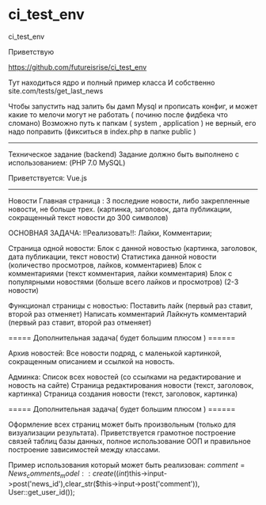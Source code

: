 # ci_test_env
ci_test_env



Приветствую

https://github.com/futureisrise/ci_test_env 


Тут находиться ядро и полный пример класса 
И собственно site.com/tests/get_last_news 

Чтобы запустить над залить бы дамп Mysql и прописать конфиг, 
и может какие то мелочи могут не работать ( починю после фидбека что сломано) 
Возможно путь к папкам ( system , application ) не верный, его надо поправить (фикситься в index.php в папке public )

-----------------------------------------------------------------------------------------

Техническое задание (backend)
Задание должно быть выполнено с использованием: (PHP 7.0 MySQL)

Приветствуется:
Vue.js

-----------------------------------------------------------------------------------------

Новости 
Главная страница : 
3 последние новости, либо закрепленные новости, не больше трех. (картинка, заголовок, дата публикации, сокращенный текст новости до 300 символов)

ОСНОВНАЯ ЗАДАЧА:
!!Реализовать!!: Лайки, Комментарии;

Страница одной новости: 
Блок с данной новостью (картинка, заголовок, дата публикации, текст новости)
Статистика данной новости (количество просмотров, лайков, комментариев)
Блок с комментариями (текст комментария, лайки комментария)
Блок с популярными новостями (больше всего лайков и просмотров) (2-3 новости)

Функционал страницы с новостью:
Поставить лайк (первый раз ставит, второй раз отменяет)
Написать комментарий
Лайкнуть комментарий (первый раз ставит, второй раз отменяет)

===== Дополнительная задача( будет большим плюсом ) ======

Архив новостей: 
Все новости подряд, с маленькой картинкой, сокращенным описанием и ссылкой на новость. 

Админка:
Список всех новостей (со ссылками на редактирование и новость на сайте)
Страница редактирования новости (текст, заголовок, картинка)
Страница создания новости (текст, заголовок, картинка)

===== Дополнительная задача( будет большим плюсом ) ======

Оформление всех страниц может быть произвольным (только для визуализации результата).  Приветствуется грамотное построение связей таблиц базы данных, полное использование ООП и правильное построение зависимостей между классами. 



Пример использования который может быть реализован:
$comment = News_comments_model::create((int)$this->input->post('news_id'),clear_str($this->input->post('comment')), User::get_user_id());



